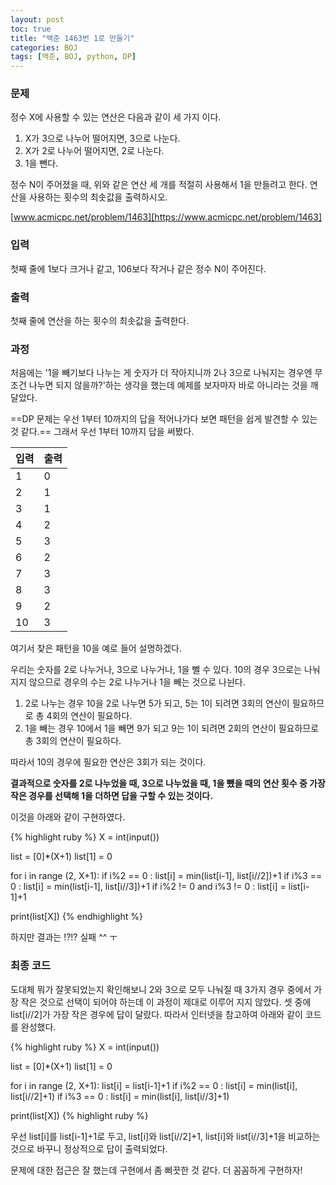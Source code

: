 ```yaml
---
layout: post
toc: true
title: "백준 1463번 1로 만들기"
categories: BOJ
tags: [백준, BOJ, python, DP]
---
```


### 문제
정수 X에 사용할 수 있는 연산은 다음과 같이 세 가지 이다.
 
1. X가 3으로 나누어 떨어지면, 3으로 나눈다.
2. X가 2로 나누어 떨어지면, 2로 나눈다.
3. 1을 뺀다.

정수 N이 주어졌을 때, 위와 같은 연산 세 개를 적절히 사용해서 1을 만들려고 한다. 연산을 사용하는 횟수의 최솟값을 출력하시오.

[www.acmicpc.net/problem/1463][https://www.acmicpc.net/problem/1463]

### 입력
첫째 줄에 1보다 크거나 같고, 106보다 작거나 같은 정수 N이 주어진다.

### 출력
첫째 줄에 연산을 하는 횟수의 최솟값을 출력한다.

### 과정
처음에는 '1을 빼기보다 나누는 게 숫자가 더 작아지니까 2나 3으로 나눠지는 경우엔 무조건 나누면 되지 않을까?'하는 생각을 했는데 예제를 보자마자 바로 아니라는 것을 깨달았다.

==DP 문제는 우선 1부터 10까지의 답을 적어나가다 보면 패턴을 쉽게 발견할 수 있는 것 같다.== 그래서 우선 1부터 10까지 답을 써봤다.

입력 | 출력
-----|-----
1|0
2|1
3|1
4|2
5|3
6|2
7|3
8|3
9|2
10|3

여기서 찾은 패턴을 10을 예로 들어 설명하겠다.

우리는 숫자를 2로 나누거나, 3으로 나누거나, 1을 뺄 수 있다. 10의 경우 3으로는 나눠지지 않으므로 경우의 수는 2로 나누거나 1을 빼는 것으로 나뉜다.

1. 2로 나누는 경우
10을 2로 나누면 5가 되고, 5는 1이 되려면 3회의 연산이 필요하므로 총 4회의 연산이 필요하다.
2. 1을 빼는 경우
10에서 1을 빼면 9가 되고 9는 1이 되려면 2회의 연산이 필요하므로 총 3회의 연산이 필요하다.

따라서 10의 경우에 필요한 연산은 3회가 되는 것이다.

**결과적으로 숫자를 2로 나누었을 때, 3으로 나누었을 때, 1을 뺐을 때의 연산 횟수 중 가장 작은 경우를 선택해 1을 더하면 답을 구할 수 있는 것이다.**

이것을 아래와 같이 구현하였다.

{% highlight ruby %}
X = int(input())

list = [0]*(X+1)
list[1] = 0

for i in range (2, X+1):
    if i%2 == 0 :
        list[i] = min(list[i-1], list[i//2])+1
    if i%3 == 0 :
        list[i] = min(list[i-1], list[i//3])+1
    if i%2 != 0 and i%3 != 0 :
        list[i] = list[i-1]+1

print(list[X])
{% endhighlight %}

하지만 결과는 !?!? 실패 ^^ ㅜ

### 최종 코드
도대체 뭐가 잘못되었는지 확인해보니 2와 3으로 모두 나눠질 때 3가지 경우 중에서 가장 작은 것으로 선택이 되어야 하는데 이 과정이 제대로 이루어 지지 않았다. 셋 중에 list[i//2]가 가장 작은 경우에 답이 달랐다.
따라서 인터넷을 참고하여 아래와 같이 코드를 완성했다.

{% highlight ruby %}
X = int(input())

list = [0]*(X+1)
list[1] = 0

for i in range (2, X+1):
    list[i] = list[i-1]+1
    if i%2 == 0 :
        list[i] = min(list[i], list[i//2]+1)
    if i%3 == 0 :
        list[i] = min(list[i], list[i//3]+1)

print(list[X])
{% highlight ruby %}

우선 list[i]를 list[i-1]+1로 두고, list[i]와 list[i//2]+1, list[i]와 list[i//3]+1을 비교하는 것으로 바꾸니 정상적으로 답이 출력되었다.

문제에 대한 접근은 잘 했는데 구현에서 좀 삐끗한 것 같다. 더 꼼꼼하게 구현하자!

[https://www.acmicpc.net/problem/1463]:https://www.acmicpc.net/problem/1463
